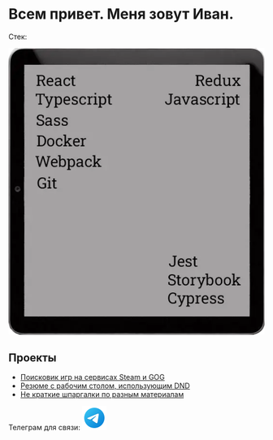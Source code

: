 # Всем привет. Меня зовут Иван.

Стек:

![React, Redux, Typescript, Javascript, Jest, Cypress, Docker, Webpack, Git, Sass](https://github.com/Ragna13377/Ragna13377/raw/main/images/stack.webp)

## Проекты
* [Поисковик игр на сервисах Steam и GOG](https://ragna13377.github.io/gameHub/)
* [Резюме с рабочим столом, использующим DND](https://ragna13377.github.io/aboutMe/#/AboutMe)
* [Не краткие шпаргалки по разным материалам](https://github.com/Ragna13377/Docs)

Телеграм для связи: ![telegram](https://github.com/Ragna13377/Ragna13377/raw/main/images/telegram.svg)